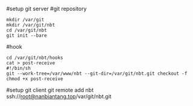 #setup git server
#git repository
```
mkdir /var/git
mkdir /var/git/nbt
cd /var/git/nbt
git init --bare
```
#hook
```
cd /var/git/nbt/hooks
cat > post-receive
#!/bin/sh
git --work-tree=/var/www/nbt --git-dir=/var/git/nbt.git checkout -f
chmod +x post-receive
```

#setup git client
git remote add nbt ssh://root@nanbiantang.top/var/git/nbt.git
